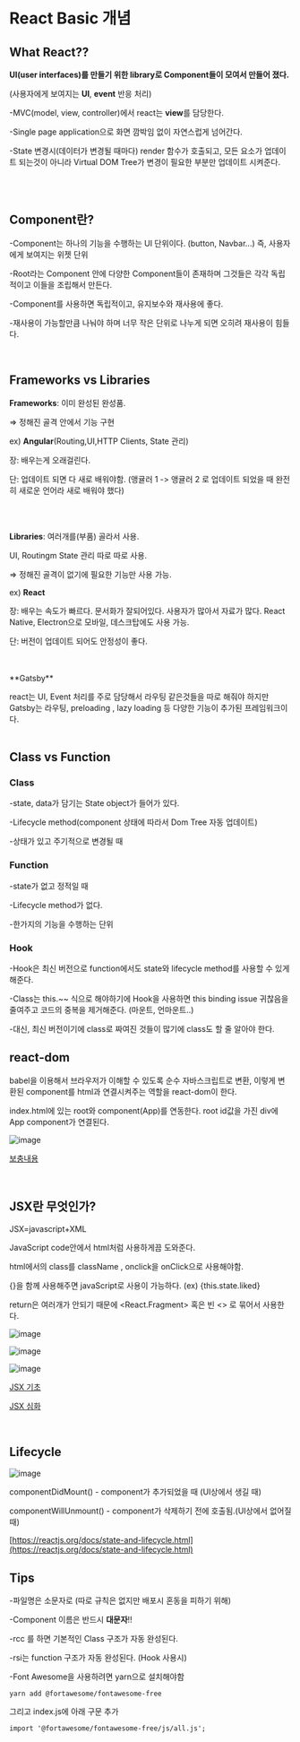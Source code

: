# React Basic 개념 

## What React??


**UI(user interfaces)를 만들기 위한 library로 Component들이 모여서 만들어 졌다.** 

(사용자에게 보여지는 **UI**, **event** 반응 처리)

-MVC(model, view, controller)에서 react는 **view**를 담당한다.

-Single page application으로 화면 깜박임 없이 자연스럽게 넘어간다.

-State 변경시(데이터가 변경될 때마다) render 함수가 호출되고, 모든 요소가 업데이트 되는것이 아니라 Virtual DOM Tree가 변경이 필요한 부분만 업데이트 시켜준다.

<br>
<br>

## Component란?

-Component는 하나의 기능을 수행하는 UI 단위이다. (button, Navbar...) 즉, 사용자에게 보여지는 위젯 단위

-Root라는 Component 안에 다양한 Component들이 존재하며 그것들은 각각 독립적이고 이들을 조립해서 만든다.

-Component를 사용하면 독립적이고, 유지보수와 재사용에 좋다.

-재사용이 가능할만큼 나눠야 하며 너무 작은 단위로 나누게 되면 오히려 재사용이 힘들다.

<br>

## Frameworks vs Libraries 

**Frameworks**: 이미 완성된 완성품. 

⇒ 정해진 골격 안에서 기능 구현

ex) **Angular**(Routing,UI,HTTP Clients, State 관리) 

장: 배우는게 오래걸린다. 

단: 업데이트 되면 다 새로 배워야함. (앵귤러 1 -> 앵귤러 2 로 업데이트 되었을 때 완전히 새로운 언어라 새로 배워야 했다)

<br>
<br>

**Libraries**: 여러개를(부품) 골라서 사용. 

UI, Routingm State 관리 따로 따로 사용.

⇒ 정해진 골격이 없기에 필요한 기능만 사용 가능.

ex) **React**

장: 배우는 속도가 빠르다. 문서화가 잘되어있다. 사용자가 많아서 자료가 많다. React Native, Electron으로 모바일, 데스크탑에도 사용 가능.

단: 버전이 업데이트 되어도 안정성이 좋다.

<br>
<br>
**Gatsby**

react는 UI, Event 처리를 주로 담당해서 라우팅 같은것들을 따로 해줘야 하지만 Gatsby는 라우팅, preloading , lazy loading 등 다양한 기능이 추가된 프레임워크이다.
<br>
<br>

## Class vs Function

### Class

-state, data가 담기는 State object가 들어가 있다.

-Lifecycle method(component 상태에 따라서 Dom Tree 자동 업데이트)

-상태가 있고 주기적으로 변경될 때

### Function

-state가 없고 정적일 때

-Lifecycle method가 없다.

-한가지의 기능을 수행하는 단위

### Hook

-Hook은 최신 버전으로 function에서도 state와 lifecycle method를 사용할 수 있게 해준다.

-Class는 this.~~ 식으로 해야하기에 Hook을 사용하면 this binding issue 귀찮음을 줄여주고 코드의 중복을 제거해준다. (마운트, 언마운트..)

-대신, 최신 버전이기에 class로 짜여진 것들이 많기에 class도 할 줄 알아야 한다.


## react-dom

babel을 이용해서 브라우저가 이해할 수 있도록 순수 자바스크립트로 변환, 이렇게 변환된 component를 html과 연결시켜주는 역할을 react-dom이 한다.

index.html에 있는 root와 component(App)를 연동한다. root id값을 가진 div에 App component가 연결된다.

![image](https://user-images.githubusercontent.com/36908476/96299726-6c374180-102f-11eb-9ca0-b75cf80c9792.png)

[보충내용](https://ko.reactjs.org/docs/react-dom.html)

<br>

## JSX란 무엇인가?

JSX=javascript+XML

JavaScript code안에서 html처럼 사용하게끔 도와준다.

html에서의 class를 className , onclick을 onClick으로 사용해야함.

{}을 함께 사용해주면 javaScript로 사용이 가능하다. (ex) {this.state.liked}

return은 여러개가 안되기 때문에 <React.Fragment> 혹은 빈 <> 로 묶어서 사용한다.

![image](https://user-images.githubusercontent.com/36908476/96302052-0baa0380-1033-11eb-9cea-8a68140a623f.png)

![image](https://user-images.githubusercontent.com/36908476/96302192-50ce3580-1033-11eb-8fcd-50a2ad1be084.png)

![image](https://user-images.githubusercontent.com/36908476/96303006-aa832f80-1034-11eb-80bc-f9797172a039.png)

[JSX 기초](https://ko.reactjs.org/docs/introducing-jsx.html)

[JSX 심화](https://ko.reactjs.org/docs/jsx-in-depth.html)

<br>

## Lifecycle
![image](https://user-images.githubusercontent.com/36908476/96350751-255e5000-10f2-11eb-94e6-b5787d2386b1.png)

componentDidMount() - component가 추가되었을 때 (UI상에서 생길 때)

componentWillUnmount() - component가 삭제하기 전에 호출됨.(UI상에서 없어질 때)

[https://reactjs.org/docs/state-and-lifecycle.html](https://reactjs.org/docs/state-and-lifecycle.html)


## Tips

-파일명은 소문자로 (따로 규칙은 없지만 배포시 혼동을 피하기 위해)

-Component 이름은 반드시 **대문자**!!

-rcc 를 하면 기본적인 Class 구조가 자동 완성된다.

-rsi는 function 구조가 자동 완성된다. (Hook 사용시)

-Font Awesome을 사용하려면 yarn으로 설치해야함

```
yarn add @fortawesome/fontawesome-free
```

그리고 index.js에 아래 구문 추가

```
import '@fortawesome/fontawesome-free/js/all.js';
```
